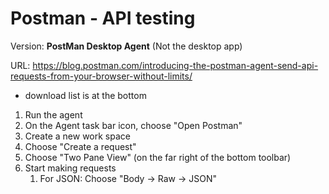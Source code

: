# Postman - API testing
Version: **PostMan Desktop Agent** (Not the desktop app)

URL: https://blog.postman.com/introducing-the-postman-agent-send-api-requests-from-your-browser-without-limits/
- download list is at the bottom

1. Run the agent
2. On the Agent task bar icon, choose "Open Postman"
3. Create a new work space
4. Choose "Create a request"
5. Choose "Two Pane View" (on the far right of the bottom toolbar)
6. Start making requests
   1. For JSON: Choose "Body -> Raw -> JSON"